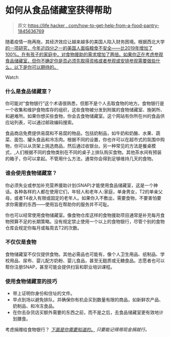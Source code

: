 # 如何从食品储藏室获得帮助

> 原文:[https://life hacker . com/how-to-get-help-from-a-food-pantry-1845636769](https://lifehacker.com/how-to-get-help-from-a-food-pantry-1845636769)

随着疫情一拖再拖，其经济效应让越来越多的美国人陷入财务困境。根据西北大学[的一项研究，今年近四分之一的美国人面临粮食不安全——比2019年增加了100%。在有孩子的家庭中，对食物援助的需求增加了两倍。如果你正在考虑参观食品储藏室，但你不确定你是否必须先取得资格或者参观或安排参观需要做些什么，以下是你可以期待的。](https://www.ipr.northwestern.edu/documents/reports/ipr-rapid-research-reports-pulse-hh-data-10-june-2020.pdf) 

Watch

### 什么是食品储藏室？

你可能对“食物银行”这个术语很熟悉，但那不是个人去取食物的地方。食物银行是一个收集和维护食物库存的组织，这些食物被分发到附属的食物储藏室、施粥所、和避难所。如果你想买些食物，你会去食物储藏室。这个网站有你所在州的食品供应站列表，可以通过邮政编码搜索。

食品商店免费提供易腐和不易腐的物品，包括奶制品，如牛奶和奶酪、水果、蔬菜、面包、罐头食品和冷冻肉。根据不同的设置，你也许可以在超市式的氛围中购物，你可以从货架上挑选商品，然后通过收银台。另一种常见的方法是餐桌模式，,人们根据不同的食物类别在不同的桌子上排队购买食物。其他茶水间有预装的箱子，你可以拿起。不管用什么方法，通常你会得到足够维持几天的食物。

### 谁会使用食物储藏室？

你必须失业或参加补充营养援助计划(SNAP)才能使用食品储藏室，这是一个神话。各种各样的人都在使用它们，年轻人和老年人:家庭，单身男女，T2的单亲父母，或者T4收入有限或固定的老年人。如果你入不敷出，需要食物，不要害怕要求你需要的东西——使用旨在帮助你的服务并不可耻。

你也可以经常使用食物储藏室。像食物仓库这样的食物援助项目通常是补充每月食物预算不足的长期策略。没有规定禁止使用一个以上的食物银行，尽管个别的食物仓库会规定你每月或每周去T2的次数。

### **不仅仅是食物**

食物储藏室不仅仅提供食物。其他必需品也可能有，像个人卫生用品、纸制品、学校用品、尿布、婴儿配方奶粉、婴儿食品，甚至无麸质或无糖食品。志愿者也可以帮你注册SNAP，甚至可能会提供扫盲和职业培训课程。

### **使用食物储藏室的技巧**

*   带上证明你身份和住址的文件。
*   早点到场以避免排队，并确保你有机会买到数量有限的商品，如新鲜农产品、奶制品、和冷冻食品。
*   在你去杂货店买额外需要的东西之前，而不是之后，去食品储藏室更有效地计划膳食。

考虑捐赠给食物银行？ [*下面是你需要知道的。*](https://lifehacker.com/donate-money-not-food-to-your-local-food-bank-1830561819) *只要能记得用现金捐就行。*